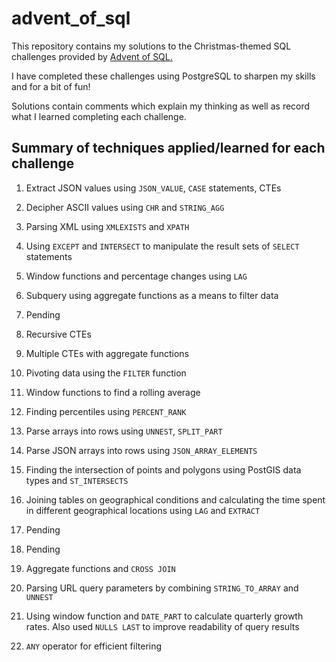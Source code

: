 # advent_of_sql
This repository contains my solutions to the Christmas-themed SQL challenges provided by [Advent of SQL.](https://adventofsql.com/)

I have completed these challenges using PostgreSQL to sharpen my skills and for a bit of fun! 

Solutions contain comments which explain my thinking as well as record what I learned completing each challenge.

## Summary of techniques applied/learned for each challenge

1. Extract JSON values using `JSON_VALUE`, `CASE` statements, CTEs

2. Decipher ASCII values using `CHR` and `STRING_AGG`

3. Parsing XML using `XMLEXISTS` and `XPATH`

4. Using `EXCEPT` and `INTERSECT` to manipulate the result sets of `SELECT` statements

5. Window functions and percentage changes using `LAG`

6. Subquery using aggregate functions as a means to filter data

7. Pending

8. Recursive CTEs

9. Multiple CTEs with aggregate functions

10. Pivoting data using the `FILTER` function

11. Window functions to find a rolling average

12. Finding percentiles using `PERCENT_RANK`

13. Parse arrays into rows using `UNNEST`, `SPLIT_PART`

14. Parse JSON arrays into rows using `JSON_ARRAY_ELEMENTS`

15. Finding the intersection of points and polygons using PostGIS data types and `ST_INTERSECTS`

16. Joining tables on geographical conditions and calculating the time spent in different geographical locations using `LAG` and `EXTRACT`

17. Pending

18. Pending

19. Aggregate functions and `CROSS JOIN`

20. Parsing URL query parameters by combining `STRING_TO_ARRAY` and `UNNEST`

21. Using window function and `DATE_PART` to calculate quarterly growth rates. Also used `NULLS LAST` to improve readability of query results

22. `ANY` operator for efficient filtering
